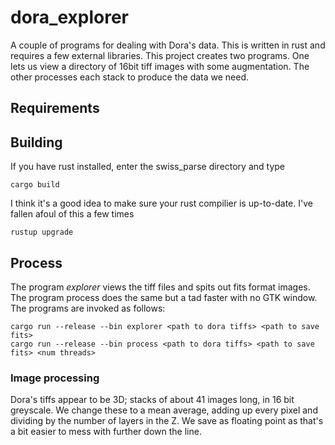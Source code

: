 # dora_explorer

A couple of programs for dealing with Dora's data. This is written in rust and requires a few external libraries. This project creates two programs. One lets us view a directory of 16bit tiff images with some augmentation. The other processes each stack to produce the data we need.

## Requirements


## Building

If you have rust installed, enter the swiss_parse directory and type

    cargo build

I think it's a good idea to make sure your rust compilier is up-to-date. I've fallen afoul of this a few times

    rustup upgrade

## Process

The program *explorer* views the tiff files and spits out fits format images. The program process does the same but a tad faster with no GTK window. The programs are invoked as follows:

    cargo run --release --bin explorer <path to dora tiffs> <path to save fits>
    cargo run --release --bin process <path to dora tiffs> <path to save fits> <num threads>

### Image processing

Dora's tiffs appear to be 3D; stacks of about 41 images long, in 16 bit greyscale. We change these to a mean average, adding up every pixel and dividing by the number of layers in the Z. We save as floating point as that's a bit easier to mess with further down the line.